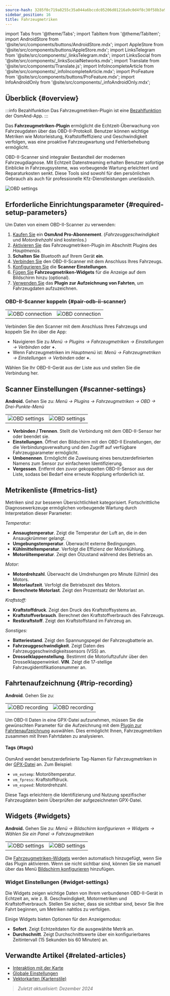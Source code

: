 ```yaml
---
source-hash: 3285f0c719a8255c35a044a6bccdc05206d01216a9c0d4f8c30f58b3a9122f36
sidebar_position: 16
title: Fahrzeugmetriken
---
```

import Tabs from '@theme/Tabs';
import TabItem from '@theme/TabItem';
import AndroidStore from '@site/src/components/buttons/AndroidStore.mdx';
import AppleStore from '@site/src/components/buttons/AppleStore.mdx';
import LinksTelegram from '@site/src/components/_linksTelegram.mdx';
import LinksSocial from '@site/src/components/_linksSocialNetworks.mdx';
import Translate from '@site/src/components/Translate.js';
import InfoIncompleteArticle from '@site/src/components/_infoIncompleteArticle.mdx';
import ProFeature from '@site/src/components/buttons/ProFeature.mdx';
import InfoAndroidOnly from '@site/src/components/_infoAndroidOnly.mdx';


<InfoIncompleteArticle/>

<InfoAndroidOnly/>

## Überblick {#overview}

:::info Bezahlfunktion
Das Fahrzeugmetriken-Plugin ist eine [Bezahlfunktion](../purchases/index.md) der OsmAnd-App.
:::

Das **Fahrzeugmetriken-Plugin** ermöglicht die Echtzeit-Überwachung von Fahrzeugdaten über das OBD-II-Protokoll. Benutzer können wichtige Metriken wie Motorleistung, Kraftstoffeffizienz und Geschwindigkeit verfolgen, was eine proaktive Fahrzeugwartung und Fehlerbehebung ermöglicht.

OBD-II-Scanner sind integraler Bestandteil der modernen Fahrzeugdiagnose. Mit Echtzeit Datenstreaming erhalten Benutzer sofortige Einblicke in Fahrzeugsysteme, was vorbeugende Wartung erleichtert und Reparaturkosten senkt. Diese Tools sind sowohl für den persönlichen Gebrauch als auch für professionelle Kfz-Dienstleistungen unerlässlich.

<Tabs groupId="operating-systems">

<TabItem value="android" label="Android">

![OBD settings](@site/static/img/plugins/obd/obd_overview_2.png)

</TabItem>

</Tabs>


## Erforderliche Einrichtungsparameter {#required-setup-parameters}

Um Daten von einem OBD-II-Scanner zu verwenden:

1. [Kaufen Sie](../purchases/) ein **OsmAnd Pro-Abonnement**. (*Fahrzeuggeschwindigkeit* und *Motordrehzahl* sind kostenlos.)
2. [Aktivieren Sie](../plugins/index.md#enable--disable) das Fahrzeugmetriken-Plugin im Abschnitt Plugins des *Hauptmenüs*.
3. **Schalten Sie** Bluetooth auf Ihrem Gerät **ein**.
4. [Verbinden Sie](#pair-odb-ii-scanner) den OBD-II-Scanner mit dem Anschluss Ihres Fahrzeugs.
5. [Konfigurieren Sie](#scanner-settings) die **Scanner Einstellungen**.
6. [Fügen Sie](#widgets) **Fahrzeugmetriken-Widgets** für die Anzeige auf dem Bildschirm hinzu (optional).
7. [Verwenden Sie](#trip-recording) das **Plugin zur Aufzeichnung von Fahrten**, um Fahrzeugdaten aufzuzeichnen.


### OBD-II-Scanner koppeln {#pair-odb-ii-scanner}

|  |  |
|--|--|
|![OBD connection](@site/static/img/plugins/obd/obd_connect.png)|![OBD connection](@site/static/img/plugins/obd/obd_connect_2.png)|

Verbinden Sie den Scanner mit dem Anschluss Ihres Fahrzeugs und koppeln Sie ihn über die App:

- Navigieren Sie zu *Menü → Plugins → Fahrzeugmetriken → Einstellungen → Verbinden* oder **+**.
- Wenn Fahrzeugmetriken im *Hauptmenü* ist: *Menü → Fahrzeugmetriken → Einstellungen → Verbinden* oder **+**.

Wählen Sie Ihr OBD-II-Gerät aus der Liste aus und stellen Sie die Verbindung her.


## Scanner Einstellungen {#scanner-settings}

**Android.** Gehen Sie zu: *Menü → Plugins → Fahrzeugmetriken → OBD → Drei-Punkte-Menü*

|  |  |
|--|--|
|![OBD settings](@site/static/img/plugins/obd/obd_settings.png)|![OBD settings](@site/static/img/plugins/obd/obd_settings_1.png)|

- **Verbinden / Trennen**. Stellt die Verbindung mit dem OBD-II-Sensor her oder beendet sie.
- **Einstellungen**. Öffnet den Bildschirm mit den OBD-II Einstellungen, der die Verbindungsverwaltung und den Zugriff auf verfügbare Fahrzeugparameter ermöglicht.
- **Umbenennen**. Ermöglicht die Zuweisung eines benutzerdefinierten Namens zum Sensor zur einfacheren Identifizierung.
- **Vergessen**. Entfernt den zuvor gekoppelten OBD-II-Sensor aus der Liste, sodass bei Bedarf eine erneute Kopplung erforderlich ist.


## Metrikenliste {#metrics-list}

Metriken sind zur besseren Übersichtlichkeit kategorisiert. Fortschrittliche Diagnosewerkzeuge ermöglichen vorbeugende Wartung durch Interpretation dieser Parameter:

*Temperatur:*

- **Ansaugtemperatur**. Zeigt die Temperatur der Luft an, die in den Ansaugkrümmer gelangt.
- **Umgebungstemperatur**. Überwacht externe Bedingungen.
- **Kühlmitteltemperatur**. Verfolgt die Effizienz der Motorkühlung.
- **Motoröltemperatur**. Zeigt den Ölzustand während des Betriebs an.

*Motor:*

- **Motordrehzahl**. Überwacht die Umdrehungen pro Minute (U/min) des Motors.
- **Motorlaufzeit**. Verfolgt die Betriebszeit des Motors.
- **Berechnete Motorlast**. Zeigt den Prozentsatz der Motorlast an.

*Kraftstoff:*

- **Kraftstoffdruck**. Zeigt den Druck des Kraftstoffsystems an.
- **Kraftstoffverbrauch**. Berechnet den Kraftstoffverbrauch des Fahrzeugs.
- **Restkraftstoff**. Zeigt den Kraftstoffstand im Fahrzeug an.

*Sonstiges:*

- **Batteriestand**. Zeigt den Spannungspegel der Fahrzeugbatterie an.
- **Fahrzeuggeschwindigkeit**. Zeigt Daten des Fahrzeuggeschwindigkeitssensors (VSS) an.
- **Drosselklappenstellung**. Bestimmt die Motorluftzufuhr über den Drosselklappenwinkel.
  **VIN**. Zeigt die 17-stellige Fahrzeugidentifikationsnummer an.


## Fahrtenaufzeichnung {#trip-recording}

**Android**. Gehen Sie zu: *<Translate android="true" ids="shared_string_menu,plugins_menu_group,record_plugin_name,shared_string_settings,data_settings,record_obd_data"/>*

| | |
|--|--|
|![OBD recording](@site/static/img/plugins/obd/obd_recording.png)| ![OBD recording](@site/static/img/plugins/obd/obd_recording_1.png)|

Um OBD-II Daten in eine GPX-Datei aufzunehmen, müssen Sie die gewünschten Parameter für die Aufzeichnung mit dem [Plugin zur Fahrtenaufzeichnung](../plugins/trip-recording.md#recording-settings) auswählen. Dies ermöglicht Ihnen, Fahrzeugmetriken zusammen mit Ihren Fahrtdaten zu analysieren.

#### Tags {#tags}

OsmAnd wendet benutzerdefinierte Tag-Namen für Fahrzeugmetriken in der [GPX-Datei](../plugins/trip-recording.md#recorded-gpx-file) an. Zum Beispiel:

- `vm_eotemp`: Motoröltemperatur.
- `vm_fpress`: Kraftstoffdruck.
- `vm_espeed`: Motordrehzahl.

Diese Tags erleichtern die Identifizierung und Nutzung spezifischer Fahrzeugdaten beim Überprüfen der aufgezeichneten GPX-Datei.


## Widgets {#widgets}

**Android.** Gehen Sie zu: *Menü → Bildschirm konfigurieren → Widgets → Wählen Sie ein Panel → Fahrzeugmetriken*

| | |
|--|--|
|![OBD settings](@site/static/img/plugins/obd/obd_widget_1.png)| ![OBD settings](@site/static/img/plugins/obd/obd_widget.png)|

Die [Fahrzeugmetriken-Widgets](../widgets/info-widgets.md#vehicle-metrics-widgets) werden automatisch hinzugefügt, wenn Sie das Plugin aktivieren. Wenn sie nicht sichtbar sind, können Sie sie manuell über das Menü [Bildschirm konfigurieren](../widgets/configure-screen.md) hinzufügen.

### Widget Einstellungen {#widget-settings}

Die Widgets zeigen wichtige Daten von Ihrem verbundenen OBD-II-Gerät in Echtzeit an, wie z. B. Geschwindigkeit, Motormetriken und Kraftstoffverbrauch. Stellen Sie sicher, dass sie sichtbar sind, bevor Sie Ihre Fahrt beginnen, um Metriken nahtlos zu verfolgen.

Einige Widgets bieten Optionen für den Anzeigemodus:

- **Sofort**. Zeigt Echtzeitdaten für die ausgewählte Metrik an.
- **Durchschnitt**. Zeigt Durchschnittswerte über ein konfigurierbares Zeitintervall (15 Sekunden bis 60 Minuten) an.


## Verwandte Artikel {#related-articles}

- [Interaktion mit der Karte](../../user/map/interact-with-map.md)
- [Globale Einstellungen](../../user/personal/global-settings.md)
- [Vektorkarten (Kartenstile)](../../user/map/vector-maps.md)

> *Zuletzt aktualisiert: Dezember 2024*